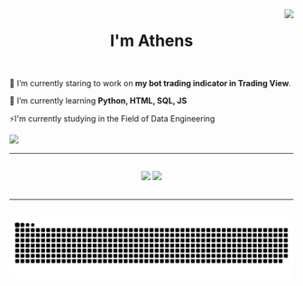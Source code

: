 <img align="right" src="https://visitor-badge.laobi.icu/badge?page_id=athens-21.athens-21" />

<h1 align="center">
   I'm Athens
</h1>

<br/>

<div align="left">
 
 🔭 I’m currently staring to work on **my bot trading indicator in Trading View**.
 
 🌱 I’m currently learning **Python, HTML, SQL, JS**

 ⚡I'm currently studying in the Field of Data Engineering

 </div>
 
<div align="left"> 
  <a href="mailto:rattanin21@gmail.com">
    <img src="https://img.shields.io/badge/Gmail-333333?style=for-the-badge&logo=gmail&logoColor=red" />
  </a>
</div>

 <hr/>
<br/>
<div align="center">
    <img src="https://skillicons.dev/icons?i=bootstrap,html,css" style="max-width: 100%; height: auto;" />
    <img src="https://skillicons.dev/icons?i=python,javascript,mysql" style="max-width: 100%; height: auto;" /><br>
</div>


<br/>
<hr/>

<div align="center">
  <br>
  <img alt="snake eating my contributions" src="https://raw.githubusercontent.com/salesp07/salesp07/output/github-contribution-grid-snake.svg" />
  
  <br/><br/><br/>
</div>
